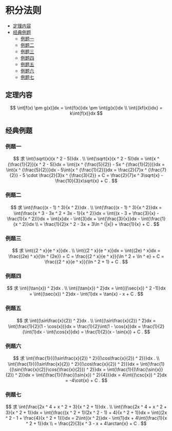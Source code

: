 # 积分法则

* [定理内容](#定理内容)
* [经典例题](#经典例题)
  * [例题一](#例题一)
  * [例题二](#例题二)
  * [例题三](#例题三)
  * [例题四](#例题四)
  * [例题五](#例题五)
  * [例题六](#例题六)
  * [例题七](#例题七)


## 定理内容

$$
\int[f(x) \pm g(x)]dx = \int{f(x)}dx \pm \int{g(x)}dx
\\
\int{{kf(x)}dx} = k\int{f(x)}dx
$$

## 经典例题

### 例题一

$$
求 \int{\sqrt{x}(x ^ 2 - 5)}dx .
\\
\int{\sqrt{x}(x ^ 2 - 5)}dx = \int{x ^ {\frac{1}{2}}(x ^ 2 - 5)}dx = \int{(x ^ {\frac{5}{2}} - 5x ^ {\frac{1}{2}})}dx = \int{x ^ {\frac{5}{2}}}dx - 5\int{x ^ {\frac{1}{2}}}dx = \frac{2}{7}x ^ {\frac{7}{2}} - 5 \cdot \frac{2}{3}x ^ {\frac{3}{2}} + C = \frac{2}{7}x ^ 3\sqrt{x} - \frac{10}{3}x\sqrt{x} + C .
$$

### 例题二

$$
求 \int{\frac{(x - 1) ^ 3}{x ^ 2}}dx .
\\
\int{\frac{(x - 1) ^ 3}{x ^ 2}}dx = \int{\frac{x ^ 3 - 3x ^ 2 + 3x - 1}{x ^ 2}}dx = \int{(x - 3 + \frac{3}{x} - \frac{1}{x ^ 2})}dx = \int{x}dx - \int{3}dx + \int{\frac{3}{x}}dx - \int{\frac{1}{x ^ 2}}dx
\\
= \frac{1}{2}x ^ 2 - 3x + 3\ln ^ {|x|} + \frac{1}{x} + C .
$$

### 例题三

$$
求 \int{{2 ^ x}{e ^ x}}dx .
\\
\int{{2 ^ x}{e ^ x}}dx = \int{(2e) ^ x}dx = \frac{(2e) ^ x}{\ln ^ {2e}} + C = \frac{{2 ^ x}{e ^ x}}{\ln ^ 2 + \ln ^ e} + C = \frac{{2 ^ x}{e ^ x}}{\ln ^ 2 + 1} + C .
$$

### 例题四

$$
求 \int{(\tan{x}) ^ 2}dx .
\\
\int{(\tan{x}) ^ 2}dx = \int{((\sec{x}) ^ 2 -1)}dx = \int{(\sec{x}) ^ 2}dx - \int{1}dx = \tan{x} - x + C .
$$

### 例题五

$$
求 \int{(\sin\frac{x}{2}) ^ 2}dx .
\\
\int{(\sin\frac{x}{2}) ^ 2}dx = \int{\frac{1}{2}(1 - \cos{x})}dx = \frac{1}{2}\int(1 - \cos{x})dx = \frac{1}{2}(\int{1}dx - \int{\cos{x}}dx) = \frac{1}{2}(x - \sin{x}) + C .
$$

### 例题六

$$
求 \int{\frac{1}{{(\sin\frac{x}{2}) ^ 2}{(\cos\frac{x}{2}) ^ 2}}}dx .
\\
\int{\frac{1}{{(\sin\frac{x}{2}) ^ 2}{(\cos\frac{x}{2}) ^ 2}}}dx = \int{\frac{1}{(\sin{\frac{x}{2}}\cos{\frac{x}{2}}) ^ 2}}dx = \int{\frac{1}{(\frac{\sin{x}}{2}) ^ 2}}dx = \int{\frac{1}{\frac{(\sin{x}) ^ 2}{4}}}dx = 4\int{(\csc{x}) ^ 2}dx = -4\cot{x} + C .
$$

### 例题七

$$
求 \int{\frac{2x ^ 4 + x ^ 2 + 3}{x ^ 2 + 1}}dx .
\\
\int{\frac{2x ^ 4 + x ^ 2 + 3}{x ^ 2 + 1}}dx = \int{\frac{(x ^ 2 + 1)(2x ^ 2 - 1) + 4}{x ^ 2 + 1}}dx = \int{(2x ^ 2 - 1 + \frac{4}{x ^ 2 + 1})}dx = 2\int{(x ^ 2)}dx - \int{1}dx + 4\int{\frac{1}{x ^ 2 + 1}}dx
\\
= \frac{2}{3}x ^ 3 - x + 4\arctan{x} + C .
$$



